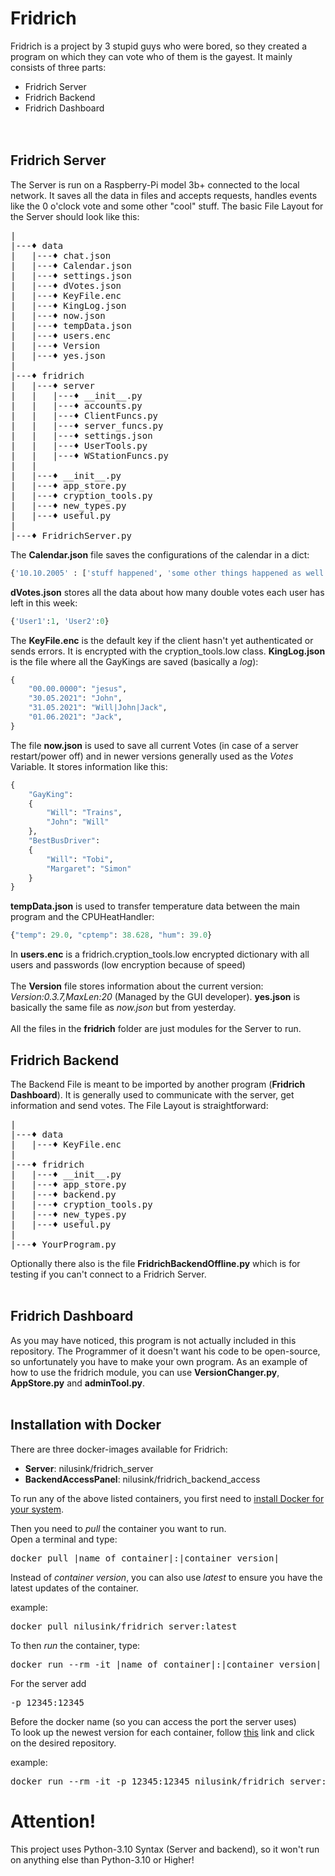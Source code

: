 # Fridrich
Fridrich is a project by 3 stupid guys who were bored, so they created a program on which they can vote who of them is the gayest. 
It mainly consists of three parts:
* Fridrich Server
* Fridrich Backend
* Fridrich Dashboard
<br><br><br>
## Fridrich Server
The Server is run on a Raspberry-Pi model 3b+ connected to the local network. It saves all the data in files and accepts requests, handles events like the 0 o'clock vote and some other "cool" stuff. The basic File Layout for the Server should look like this:  
<pre>
|  
|---♦ data  
|   |---♦ chat.json
|   |---♦ Calendar.json
|   |---♦ settings.json
|   |---♦ dVotes.json
|   |---♦ KeyFile.enc  
|   |---♦ KingLog.json
|   |---♦ now.json
|   |---♦ tempData.json
|   |---♦ users.enc
|   |---♦ Version
|   |---♦ yes.json
|  
|---♦ fridrich  
|   |---♦ server
|   |   |---♦ __init__.py
|   |   |---♦ accounts.py
|   |   |---♦ ClientFuncs.py
|   |   |---♦ server_funcs.py
|   |   |---♦ settings.json
|   |   |---♦ UserTools.py
|   |   |---♦ WStationFuncs.py
|   |
|   |---♦ __init__.py
|   |---♦ app_store.py
|   |---♦ cryption_tools.py
|   |---♦ new_types.py
|   |---♦ useful.py
|  
|---♦ FridrichServer.py  
</pre>
The **Calendar.json** file saves the configurations of the calendar in a dict:
```Python 
{'10.10.2005' : ['stuff happened', 'some other things happened as well'], '11.10.2005' : []}
```
**dVotes.json** stores all the data about how many double votes each user has left in this week:
```Python
{'User1':1, 'User2':0}
```
The **KeyFile.enc** is the default key if the client hasn't yet authenticated or sends errors. It is encrypted with the cryption_tools.low class.
**KingLog.json** is the file where all the GayKings are saved (basically a *log*):
```Python
{
    "00.00.0000": "jesus",
    "30.05.2021": "John",
    "31.05.2021": "Will|John|Jack",
    "01.06.2021": "Jack",
}
```
The file **now.json** is used to save all current Votes (in case of a server restart/power off) and in newer versions generally used as the *Votes* Variable. It stores information like this:
```Python
{
    "GayKing":
    {
        "Will": "Trains",
        "John": "Will"
    },
    "BestBusDriver":
    {
        "Will": "Tobi",
        "Margaret": "Simon"
    }
}
```
**tempData.json** is used to transfer temperature data between the main program and the CPUHeatHandler:
```Python
{"temp": 29.0, "cptemp": 38.628, "hum": 39.0}
```
In **users.enc** is a fridrich.cryption_tools.low encrypted dictionary with all users and passwords (low encryption because of speed)<br><br>
The **Version** file stores information about the current version: *Version:0.3.7,MaxLen:20* (Managed by the GUI developer).
**yes.json** is basically the same file as *now.json* but from yesterday.<br><br>
All the files in the **fridrich** folder are just modules for the Server to run.


## Fridrich Backend
The Backend File is meant to be imported by another program (**Fridrich Dashboard**). It is generally used to communicate with the server, get information and send votes.
The File Layout is straightforward:  
<pre>
|  
|---♦ data  
|   |---♦ KeyFile.enc  
|  
|---♦ fridrich
|   |---♦ __init__.py
|   |---♦ app_store.py
|   |---♦ backend.py
|   |---♦ cryption_tools.py
|   |---♦ new_types.py
|   |---♦ useful.py
|  
|---♦ YourProgram.py  
</pre>  
Optionally there also is the file **FridrichBackendOffline.py** which is for testing if you can't connect to a Fridrich Server.
<br><br>
## Fridrich Dashboard
As you may have noticed, this program is not actually included in this repository. The Programmer of it
doesn't want his code to be open-source, so unfortunately you have to make your own program.
As an example of how to use the fridrich module, you can use **VersionChanger.py**, **AppStore.py**
and **adminTool.py**.
<br><br>
## Installation with Docker
There are three docker-images available for Fridrich:

- **Server**: nilusink/fridrich_server
- **BackendAccessPanel**: nilusink/fridrich_backend_access

To run any of the above listed containers, you first need to [install Docker for your
system](https://docs.docker.com/get-docker/).

Then you need to *pull* the container you want to run.<br>Open a terminal and type:
<pre>
docker pull |name of container|:|container version|
</pre>
Instead of *container version*, you can also use *latest* to ensure you have the latest updates of the container.

example:
<pre>
docker pull nilusink/fridrich_server:latest
</pre>
To then *run* the container, type:
<pre>
docker run --rm -it |name of container|:|container version|
</pre>
For the server add 
<pre>
-p 12345:12345
</pre>
Before the docker name (so you can access the port the server uses)<br>
To look up the newest version for each container, follow [this](https://hub.docker.com/u/nilusink) link and click  on the desired repository.

example:
<pre>
docker run --rm -it -p 12345:12345 nilusink/fridrich_server:latest
</pre>

# **Attention!**
This project uses Python-3.10 Syntax (Server and backend), so it won't run on anything else than Python-3.10 or Higher!
